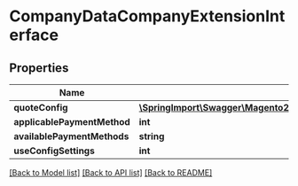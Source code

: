 # CompanyDataCompanyExtensionInterface

## Properties
Name | Type | Description | Notes
------------ | ------------- | ------------- | -------------
**quoteConfig** | [**\SpringImport\Swagger\Magento2\Client\Model\NegotiableQuoteDataCompanyQuoteConfigInterface**](NegotiableQuoteDataCompanyQuoteConfigInterface.md) |  | [optional] 
**applicablePaymentMethod** | **int** |  | [optional] 
**availablePaymentMethods** | **string** |  | [optional] 
**useConfigSettings** | **int** |  | [optional] 

[[Back to Model list]](../README.md#documentation-for-models) [[Back to API list]](../README.md#documentation-for-api-endpoints) [[Back to README]](../README.md)


